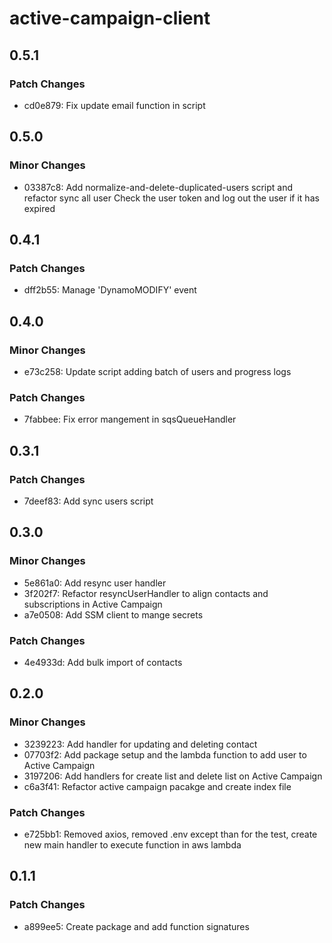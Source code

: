 # active-campaign-client

## 0.5.1

### Patch Changes

- cd0e879: Fix update email function in script

## 0.5.0

### Minor Changes

- 03387c8: Add normalize-and-delete-duplicated-users script and refactor sync all user
  Check the user token and log out the user if it has expired

## 0.4.1

### Patch Changes

- dff2b55: Manage 'DynamoMODIFY' event

## 0.4.0

### Minor Changes

- e73c258: Update script adding batch of users and progress logs

### Patch Changes

- 7fabbee: Fix error mangement in sqsQueueHandler

## 0.3.1

### Patch Changes

- 7deef83: Add sync users script

## 0.3.0

### Minor Changes

- 5e861a0: Add resync user handler
- 3f202f7: Refactor resyncUserHandler to align contacts and subscriptions in Active Campaign
- a7e0508: Add SSM client to mange secrets

### Patch Changes

- 4e4933d: Add bulk import of contacts

## 0.2.0

### Minor Changes

- 3239223: Add handler for updating and deleting contact
- 07703f2: Add package setup and the lambda function to add user to Active Campaign
- 3197206: Add handlers for create list and delete list on Active Campaign
- c6a3f41: Refactor active campaign pacakge and create index file

### Patch Changes

- e725bb1: Removed axios, removed .env except than for the test, create new main handler to execute function in aws lambda

## 0.1.1

### Patch Changes

- a899ee5: Create package and add function signatures
